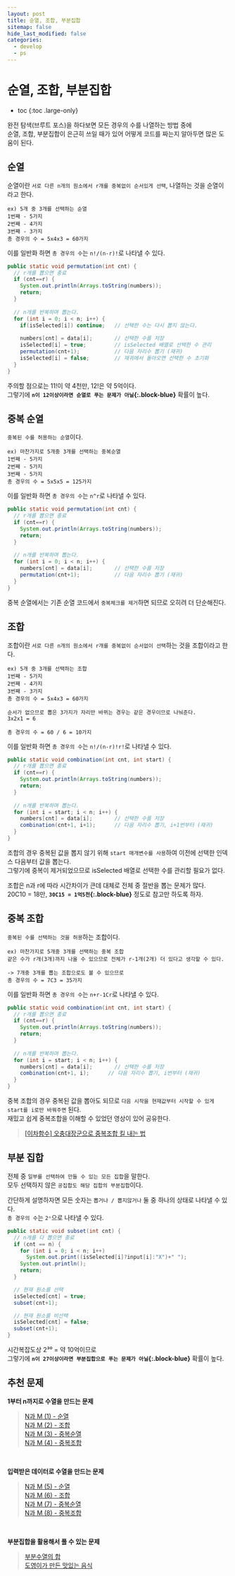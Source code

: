 ```yaml
---
layout: post
title: 순열, 조합, 부분집합
sitemap: false
hide_last_modified: false
categories:
  - develop
  - ps
---
```

# 순열, 조합, 부분집합

* toc
{:toc .large-only}

완전 탐색(브루트 포스)을 하다보면 모든 경우의 수를 나열하는 방법 중에  
순열, 조합, 부분집합이 은근히 쓰일 때가 있어 어떻게 코드를 짜는지 알아두면 많은 도움이 된다.

## 순열
순열이란 `서로 다른 n개의 원소에서 r개를 중복없이 순서있게 선택`, 나열하는 것을 순열이라고 한다.
```
ex) 5개 중 3개를 선택하는 순열  
1번째 - 5가지  
2번째 - 4가지  
3번째 - 3가지  
총 경우의 수 = 5x4x3 = 60가지
```
이를 일반화 하면 `총 경우의 수`는 `n!/(n-r)!`로 나타낼 수 있다.

```java
public static void permutation(int cnt) {
  // r개를 뽑으면 종료
  if (cnt==r) {
    System.out.println(Arrays.toString(numbers));
    return;
  }
  
  // n개를 반복하며 뽑는다.
  for (int i = 0; i < n; i++) {
    if(isSelected[i]) continue;   // 선택한 수는 다시 뽑지 않는다.
    
    numbers[cnt] = data[i];       // 선택한 수를 저장
    isSelected[i] = true;         // isSelected 배열로 선택한 수 관리
    permutation(cnt+1);           // 다음 자리수 뽑기 (재귀)
    isSelected[i] = false;        // 재귀에서 돌아오면 선택한 수 초기화
  }
}
```
주의할 점으로는 11!이 약 4천만, 12!은 약 5억이다.  
그렇기에 **`n이 12이상이라면 순열로 푸는 문제가 아닐`{:.block-blue}** 확률이 높다.

## 중복 순열
`중복된 수를 허용하는 순열`이다.
```
ex) 마찬가지로 5개중 3개를 선택하는 중복순열  
1번째 - 5가지  
2번째 - 5가지
3번째 - 5가지  
총 경우의 수 = 5x5x5 = 125가지
```
이를 일반화 하면 `총 경우의 수`는 `n^r`로 나타낼 수 있다.

```java
public static void permutation(int cnt) {
  // r개를 뽑으면 종료
  if (cnt==r) {
    System.out.println(Arrays.toString(numbers));
    return;
  }
  
  // n개를 반복하며 뽑는다.
  for (int i = 0; i < n; i++) {
    numbers[cnt] = data[i];       // 선택한 수를 저장
    permutation(cnt+1);           // 다음 자리수 뽑기 (재귀)
  }
}
```
중복 순열에서는 기존 순열 코드에서 `중복체크를 제거`하면 되므로 오히려 더 단순해진다.

## 조합
조합이란 `서로 다른 n개의 원소에서 r개를 중복없이 순서없이 선택`하는 것을 조합이라고 한다.
```
ex) 5개 중 3개를 선택하는 조합
1번째 - 5가지
2번째 - 4가지
3번째 - 3가지
총 경우의 수 = 5x4x3 = 60가지  

순서가 없으므로 뽑은 3가지가 자리만 바뀌는 경우는 같은 경우이므로 나눠준다.  
3x2x1 = 6  

총 경우의 수 = 60 / 6 = 10가지
```
이를 일반화 하면 `총 경우의 수`는 `n!/(n-r)!r!`로 나타낼 수 있다.

```java
public static void combination(int cnt, int start) {
  // r개를 뽑으면 종료
  if (cnt==r) {
    System.out.println(Arrays.toString(numbers));
    return;
  }
  
  // n개를 반복하며 뽑는다.
  for (int i = start; i < n; i++) {
    numbers[cnt] = data[i];       // 선택한 수를 저장
    combination(cnt+1, i+1);      // 다음 자리수 뽑기, i+1번부터 (재귀)
  }
}
```
조합의 경우 중복된 값을 뽑지 않기 위해 `start 매개변수를 사용`하여 이전에 선택한 인덱스 다음부터 값을 뽑는다.  
그렇기에 중복이 제거되었으므로 isSelected 배열로 선택한 수를 관리할 필요가 없다.  

조합은 n과 r에 따라 시간차이가 큰데 대체로 전체 중 절반을 뽑는 문제가 많다.  
20C10 = 18만, **`30C15 = 1억5천`{:.block-blue}** 정도로 참고만 하도록 하자.

## 중복 조합
`중복된 수를 선택하는 것을 허용`하는 조합이다.  
```
ex) 마찬가지로 5개중 3개를 선택하는 중복 조합
같은 수가 r개(3개)까지 나올 수 있으므로 전체가 r-1개(2개) 더 있다고 생각할 수 있다.  

-> 7개중 3개를 뽑는 조합으로도 볼 수 있으므로  
총 경우의 수 = 7C3 = 35가지
```
이를 일반화 하면 `총 경우의 수`는 `n+r-1Cr`로 나타낼 수 있다.

```java
public static void combination(int cnt, int start) {
  // r개를 뽑으면 종료
  if (cnt==r) {
    System.out.println(Arrays.toString(numbers));
    return;
  }
  
  // n개를 반복하며 뽑는다.
  for (int i = start; i < n; i++) {
    numbers[cnt] = data[i];       // 선택한 수를 저장
    combination(cnt+1, i);      // 다음 자리수 뽑기, i번부터 (재귀)
  }
}
```
중복 조합의 경우 중복된 값을 뽑아도 되므로 `다음 시작을 현재값부터 시작할 수 있게 start를 i로만 바꿔주면` 된다.  
재밌고 쉽게 중복조합을 이해할 수 있었던 영상이 있어 공유한다.
> [[이차함수] 오충대장군으로 중복조합 킬 내는 법](https://youtu.be/gYHCDLkItbw)

## 부분 집합
전체 중 `일부를 선택하여 만들 수 있는 모든 집합`을 말한다.  
모두 선택하지 않은 `공집합도 해당 집합의 부분집합`이다.  

간단하게 설명하자면 모든 숫자는 `뽑거나 / 뽑지않거나` 둘 중 하나의 상태로 나타낼 수 있다.  
`총 경우의 수`는 `2ⁿ`으로 나타낼 수 있다.
```java
public static void subset(int cnt) { 
  // n개를 다 뽑으면 종료
  if (cnt == n) {
    for (int i = 0; i < n; i++)
      System.out.print((isSelected[i]?input[i]:"X")+" ");
    System.out.println();
    return;
  }

  // 현재 원소를 선택
  isSelected[cnt] = true;
  subset(cnt+1);

  // 현재 원소를 비선택
  isSelected[cnt] = false;
  subset(cnt+1);
}
```
시간복잡도상 2³⁰ = 약 10억이므로  
그렇기에 **`n이 27이상이라면 부분집합으로 푸는 문제가 아닐`{:.block-blue}** 확률이 높다.

## 추천 문제
**1부터 n까지로 수열을 만드는 문제**   
> [N과 M (1) - 순열](https://www.acmicpc.net/problem/15649)  
[N과 M (2) - 조합](https://www.acmicpc.net/problem/15650)  
[N과 M (3) - 중복순열](https://www.acmicpc.net/problem/15651)  
[N과 M (4) - 중복조합](https://www.acmicpc.net/problem/15652)  

<br>

**입력받은 데이터로 수열을 만드는 문제**  
>[N과 M (5) - 순열](https://www.acmicpc.net/problem/15653)  
[N과 M (6) - 조합](https://www.acmicpc.net/problem/15655)  
[N과 M (7) - 중복순열](https://www.acmicpc.net/problem/15656)  
[N과 M (8) - 중복조합](https://www.acmicpc.net/problem/15657)  

<br>

**부분집합을 활용해서 풀 수 있는 문제**  
> [부분수열의 합](https://www.acmicpc.net/problem/1182)  
[도영이가 만든 맛있는 음식](https://www.acmicpc.net/problem/2961)